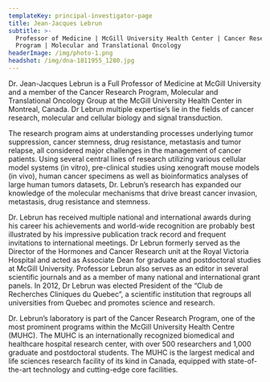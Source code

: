 ```yaml
---
templateKey: principal-investigator-page
title: Jean-Jacques Lebrun
subtitle: >-
  Professor of Medicine | McGill University Health Center | Cancer Research
  Program | Molecular and Translational Oncology 
headerImage: /img/photo-1.png
headshot: /img/dna-1811955_1280.jpg
---
```

Dr. Jean-Jacques Lebrun is a Full Professor of Medicine at McGill University and a member of the Cancer Research Program, Molecular and Translational Oncology Group at the McGill University Health Center in Montreal, Canada. Dr Lebrun multiple expertise’s lie in the fields of cancer research, molecular and cellular biology and signal transduction.

The research program aims at understanding processes underlying tumor suppression, cancer stemness, drug resistance, metastasis and tumor relapse, all considered major challenges in the management of cancer patients. Using several central lines of research utilizing various cellular model systems (in vitro), pre-clinical studies using xenograft mouse models (in vivo), human cancer specimens as well as bioinformatics analyses of large human tumors datasets, Dr. Lebrun’s research has expanded our knowledge of the molecular mechanisms that drive breast cancer invasion, metastasis, drug resistance and stemness.

Dr. Lebrun has received multiple national and international awards during his career his achievements and world-wide recognition are probably best illustrated by his impressive publication track record and frequent invitations to international meetings. Dr Lebrun formerly served as the Director of the Hormones and Cancer Research unit at the Royal Victoria Hospital and acted as Associate Dean for graduate and postdoctoral studies at McGill University. Professor Lebrun also serves as an editor in several scientific journals and as a member of many national and international grant panels. In 2012, Dr Lebrun was elected President of the “Club de Recherches Cliniques du Quebec”, a scientific institution that regroups all universities from Quebec and promotes science and research.

Dr. Lebrun’s laboratory is part of the Cancer Research Program, one of the most prominent programs within the McGill University Health Centre (MUHC). The MUHC is an internationally recognized biomedical and healthcare hospital research center, with over 500 researchers and 1,000 graduate and postdoctoral students. The MUHC is the largest medical and life sciences research facility of its kind in Canada, equipped with state-of-the-art technology and cutting-edge core facilities.

### 

###

